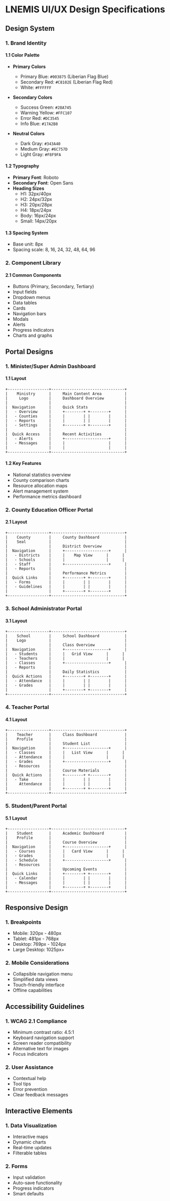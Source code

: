 # LNEMIS UI/UX Design Specifications

## Design System

### 1. Brand Identity

#### 1.1 Color Palette
- **Primary Colors**
  - Primary Blue: `#003875` (Liberian Flag Blue)
  - Secondary Red: `#C8102E` (Liberian Flag Red)
  - White: `#FFFFFF`

- **Secondary Colors**
  - Success Green: `#28A745`
  - Warning Yellow: `#FFC107`
  - Error Red: `#DC3545`
  - Info Blue: `#17A2B8`

- **Neutral Colors**
  - Dark Gray: `#343A40`
  - Medium Gray: `#6C757D`
  - Light Gray: `#F8F9FA`

#### 1.2 Typography
- **Primary Font**: Roboto
- **Secondary Font**: Open Sans
- **Heading Sizes**
  - H1: 32px/40px
  - H2: 24px/32px
  - H3: 20px/28px
  - H4: 18px/24px
  - Body: 16px/24px
  - Small: 14px/20px

#### 1.3 Spacing System
- Base unit: 8px
- Spacing scale: 8, 16, 24, 32, 48, 64, 96

### 2. Component Library

#### 2.1 Common Components
- Buttons (Primary, Secondary, Tertiary)
- Input fields
- Dropdown menus
- Data tables
- Cards
- Navigation bars
- Modals
- Alerts
- Progress indicators
- Charts and graphs

## Portal Designs

### 1. Minister/Super Admin Dashboard

#### 1.1 Layout
```plaintext
+------------------+--------------------------------+
|    Ministry      |     Main Content Area          |
|     Logo         |     Dashboard Overview         |
|                  |                                |
|  Navigation      |     Quick Stats                |
|   - Overview     |     +--------+ +--------+      |
|   - Counties     |     |        | |        |      |
|   - Reports      |     |        | |        |      |
|   - Settings     |     +--------+ +--------+      |
|                  |                                |
|  Quick Access    |     Recent Activities          |
|   - Alerts       |     +-------------------+      |
|   - Messages     |     |                   |      |
|                  |     |                   |      |
+------------------+--------------------------------+
```

#### 1.2 Key Features
- National statistics overview
- County comparison charts
- Resource allocation maps
- Alert management system
- Performance metrics dashboard

### 2. County Education Officer Portal

#### 2.1 Layout
```plaintext
+------------------+--------------------------------+
|    County        |     County Dashboard           |
|    Seal          |                                |
|                  |     District Overview          |
|  Navigation      |     +-------------------+      |
|   - Districts    |     |    Map View      |      |
|   - Schools      |     |                  |      |
|   - Staff        |     +-------------------+      |
|   - Reports      |                                |
|                  |     Performance Metrics        |
|  Quick Links     |     +--------+ +--------+      |
|   - Forms        |     |        | |        |      |
|   - Guidelines   |     |        | |        |      |
|                  |     +--------+ +--------+      |
+------------------+--------------------------------+
```

### 3. School Administrator Portal

#### 3.1 Layout
```plaintext
+------------------+--------------------------------+
|    School        |     School Dashboard           |
|    Logo          |                                |
|                  |     Class Overview             |
|  Navigation      |     +-------------------+      |
|   - Students     |     |   Grid View      |      |
|   - Teachers     |     |                  |      |
|   - Classes      |     +-------------------+      |
|   - Reports      |                                |
|                  |     Daily Statistics           |
|  Quick Actions   |     +--------+ +--------+      |
|   - Attendance   |     |        | |        |      |
|   - Grades       |     |        | |        |      |
|                  |     +--------+ +--------+      |
+------------------+--------------------------------+
```

### 4. Teacher Portal

#### 4.1 Layout
```plaintext
+------------------+--------------------------------+
|    Teacher       |     Class Dashboard            |
|    Profile       |                                |
|                  |     Student List               |
|  Navigation      |     +-------------------+      |
|   - Classes      |     |   List View      |      |
|   - Attendance   |     |                  |      |
|   - Grades       |     +-------------------+      |
|   - Resources    |                                |
|                  |     Course Materials           |
|  Quick Actions   |     +--------+ +--------+      |
|   - Take         |     |        | |        |      |
|     Attendance   |     |        | |        |      |
|                  |     +--------+ +--------+      |
+------------------+--------------------------------+
```

### 5. Student/Parent Portal

#### 5.1 Layout
```plaintext
+------------------+--------------------------------+
|    Student       |     Academic Dashboard         |
|    Profile       |                                |
|                  |     Course Overview            |
|  Navigation      |     +-------------------+      |
|   - Courses      |     |   Card View      |      |
|   - Grades       |     |                  |      |
|   - Schedule     |     +-------------------+      |
|   - Resources    |                                |
|                  |     Upcoming Events            |
|  Quick Links     |     +--------+ +--------+      |
|   - Calendar     |     |        | |        |      |
|   - Messages     |     |        | |        |      |
|                  |     +--------+ +--------+      |
+------------------+--------------------------------+
```

## Responsive Design

### 1. Breakpoints
- Mobile: 320px - 480px
- Tablet: 481px - 768px
- Desktop: 769px - 1024px
- Large Desktop: 1025px+

### 2. Mobile Considerations
- Collapsible navigation menu
- Simplified data views
- Touch-friendly interface
- Offline capabilities

## Accessibility Guidelines

### 1. WCAG 2.1 Compliance
- Minimum contrast ratio: 4.5:1
- Keyboard navigation support
- Screen reader compatibility
- Alternative text for images
- Focus indicators

### 2. User Assistance
- Contextual help
- Tool tips
- Error prevention
- Clear feedback messages

## Interactive Elements

### 1. Data Visualization
- Interactive maps
- Dynamic charts
- Real-time updates
- Filterable tables

### 2. Forms
- Input validation
- Auto-save functionality
- Progress indicators
- Smart defaults
